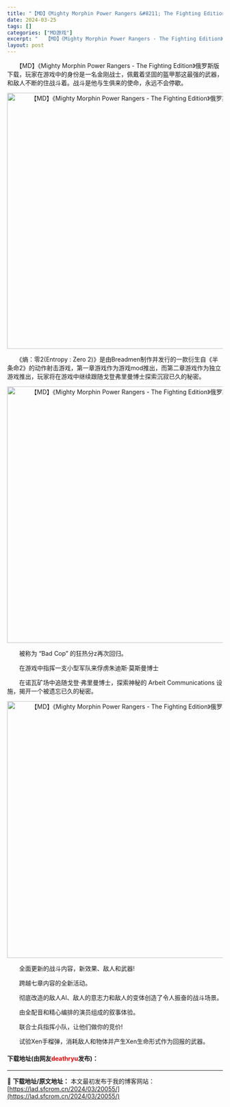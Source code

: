 ```yaml
---
title: "【MD】《Mighty Morphin Power Rangers &#8211; The Fighting Edition》俄罗斯版下载"
date: 2024-03-25
tags: []
categories: ["MD游戏"]
excerpt: "　　【MD】《Mighty Morphin Power Rangers - The Fighting Edition》俄罗斯版下载，玩家在游戏中的身份是一名金刚战士，佩戴着坚固的盔甲那这最强的武器，和敌人不断的住战斗着。战斗是他与生俱来的使命，永远不会停歇。 　　《熵：零2(Entropy : Ze&hellip;"
layout: post
---
```


 <p>　　【MD】《Mighty Morphin Power Rangers - The Fighting Edition》俄罗斯版下载，玩家在游戏中的身份是一名金刚战士，佩戴着坚固的盔甲那这最强的武器，和敌人不断的住战斗着。战斗是他与生俱来的使命，永远不会停歇。</p> <p align="center"><img align="" border="0" src="https://lad.sfcrom.cn/wp-content/uploads/2024/03/20240325_66010e250ee66.png" width="597" alt="【MD】《Mighty Morphin Power Rangers - The Fighting Edition》俄罗斯版下载" /></p> <p>　　《熵：零2(Entropy : Zero 2)》是由Breadmen制作并发行的一款衍生自《半条命2》的动作射击游戏，第一章游戏作为游戏mod推出，而第二章游戏作为独立游戏推出，玩家将在游戏中继续跟随戈登弗里曼博士探索沉寂已久的秘密。</p> <p align="center"><img align="" border="0" src="https://lad.sfcrom.cn/wp-content/uploads/2024/03/20240325_66010e261e363.png" width="598" alt="【MD】《Mighty Morphin Power Rangers - The Fighting Edition》俄罗斯版下载" /></p> <p>　　被称为 &ldquo;Bad Cop&rdquo; 的狂热分z再次回归。</p> <p>　　在游戏中指挥一支小型军队来俘虏朱迪斯&middot;莫斯曼博士</p> <p>　　在诺瓦矿场中追随戈登&middot;弗里曼博士，探索神秘的 Arbeit Communications 设施，揭开一个被遗忘已久的秘密。</p> <p align="center"><img align="" border="0" src="https://lad.sfcrom.cn/wp-content/uploads/2024/03/20240325_66010e27089d3.png" width="599" alt="【MD】《Mighty Morphin Power Rangers - The Fighting Edition》俄罗斯版下载" /></p> <p>　　全面更新的战斗内容，新效果、敌人和武器!</p> <p>　　跨越七章内容的全新活动。</p> <p>　　彻底改造的敌人AI、敌人的意志力和敌人的变体创造了令人振奋的战斗场景。</p> <p>　　由全配音和精心编排的演员组成的叙事体验。</p> <p>　　联合士兵指挥小队，让他们做你的竞价!</p> <p>　　试验Xen手榴弹，消耗敌人和物体并产生Xen生命形式作为回报的武器。</p> <p><h4>下载地址(由网友<font color="red">deathryu</font>发布)：</h4></p> 

---
📖 **下载地址/原文地址：** 本文最初发布于我的博客网站：[https://lad.sfcrom.cn/2024/03/20055/](https://lad.sfcrom.cn/2024/03/20055/)
